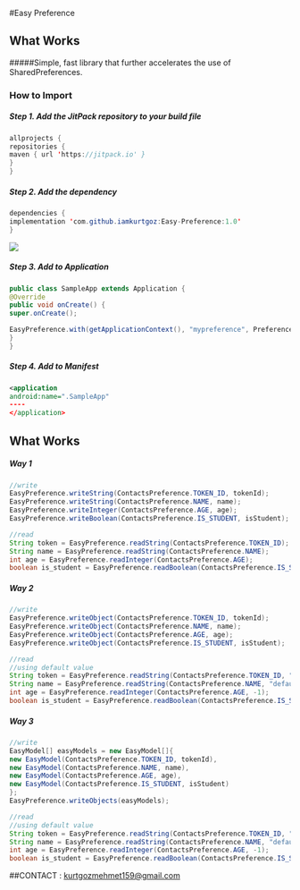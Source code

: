 #Easy Preference


## What Works

#####Simple, fast library that further accelerates the use of SharedPreferences.

### How to Import
##### Step 1. Add the JitPack repository to your build file
```java
allprojects {
repositories {
maven { url 'https://jitpack.io' }
}
}
```

##### Step 2. Add the dependency
```java
dependencies {
implementation 'com.github.iamkurtgoz:Easy-Preference:1.0'
}
```
[![](https://jitpack.io/v/iamkurtgoz/Easy-Preference.svg)](https://jitpack.io/#iamkurtgoz/Easy-Preference)

##### Step 3. Add to Application
```java
public class SampleApp extends Application {
@Override
public void onCreate() {
super.onCreate();

EasyPreference.with(getApplicationContext(), "mypreference", PreferenceMode.MODE_PRIVATE).create();
}
}
```
##### Step 4. Add to Manifest
```xml
<application
android:name=".SampleApp"
----
</application>
```
## What Works
##### Way 1
```java
//write
EasyPreference.writeString(ContactsPreference.TOKEN_ID, tokenId);
EasyPreference.writeString(ContactsPreference.NAME, name);
EasyPreference.writeInteger(ContactsPreference.AGE, age);
EasyPreference.writeBoolean(ContactsPreference.IS_STUDENT, isStudent);

//read
String token = EasyPreference.readString(ContactsPreference.TOKEN_ID);
String name = EasyPreference.readString(ContactsPreference.NAME);
int age = EasyPreference.readInteger(ContactsPreference.AGE);
boolean is_student = EasyPreference.readBoolean(ContactsPreference.IS_STUDENT);
```

##### Way 2
```java
//write
EasyPreference.writeObject(ContactsPreference.TOKEN_ID, tokenId);
EasyPreference.writeObject(ContactsPreference.NAME, name);
EasyPreference.writeObject(ContactsPreference.AGE, age);
EasyPreference.writeObject(ContactsPreference.IS_STUDENT, isStudent);

//read
//using default value
String token = EasyPreference.readString(ContactsPreference.TOKEN_ID, "default token");
String name = EasyPreference.readString(ContactsPreference.NAME, "default name");
int age = EasyPreference.readInteger(ContactsPreference.AGE, -1);
boolean is_student = EasyPreference.readBoolean(ContactsPreference.IS_STUDENT, false);
```

##### Way 3
```java
//write
EasyModel[] easyModels = new EasyModel[]{
new EasyModel(ContactsPreference.TOKEN_ID, tokenId),
new EasyModel(ContactsPreference.NAME, name),
new EasyModel(ContactsPreference.AGE, age),
new EasyModel(ContactsPreference.IS_STUDENT, isStudent)
};
EasyPreference.writeObjects(easyModels);

//read
//using default value
String token = EasyPreference.readString(ContactsPreference.TOKEN_ID, "default token");
String name = EasyPreference.readString(ContactsPreference.NAME, "default name");
int age = EasyPreference.readInteger(ContactsPreference.AGE, -1);
boolean is_student = EasyPreference.readBoolean(ContactsPreference.IS_STUDENT, false);
```

##CONTACT : kurtgozmehmet159@gmail.com
